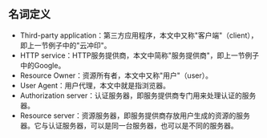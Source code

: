 
## 名词定义

+ Third-party application：第三方应用程序，本文中又称"客户端"（client），即上一节例子中的"云冲印"。
+ HTTP service：HTTP服务提供商，本文中简称"服务提供商"，即上一节例子中的Google。
+ Resource Owner：资源所有者，本文中又称"用户"（user）。
+ User Agent：用户代理，本文中就是指浏览器。
+ Authorization server：认证服务器，即服务提供商专门用来处理认证的服务器。
+ Resource server：资源服务器，即服务提供商存放用户生成的资源的服务器。它与认证服务器，可以是同一台服务器，也可以是不同的服务器。
